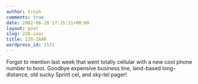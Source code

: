 ```yaml
---
author: troyh
comments: true
date: 2002-08-28 17:35:11+00:00
layout: post
slug: 228-zaar
title: 228-ZAAR
wordpress_id: 1572
---
```


Forgot to mention last week that  went totally cellular with a new cool phone number to boot.  Goodbye expensive business line, land-based long-distance, old sucky Sprint cel, and sky-tel pager!
